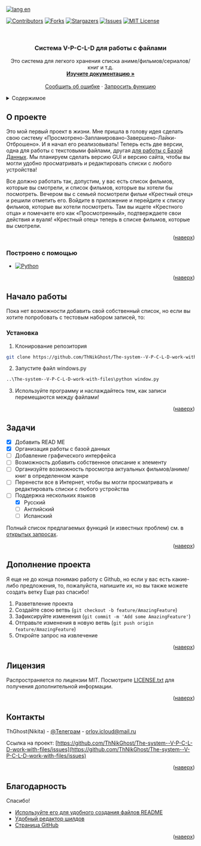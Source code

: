 <a name="readme-top"></a>

[![lang en][langen-shield]][langen-url]

[![Contributors][contributors-shield]][contributors-url]
[![Forks][forks-shield]][forks-url]
[![Stargazers][stars-shield]][stars-url]
[![Issues][issues-shield]][issues-url]
[![MIT License][license-shield]][license-url]




<!-- PROJECT LOGO -->
<br />
<div align="center">
  <h3 align="center">Система V-P-C-L-D для работы с файлами
</h3>

  <p align="center">
    Это система для легкого хранения списка аниме/фильмов/сериалов/книг и т.д.
    <br />
    <a href="https://github.com/ThNikGhost/The-system--V-P-C-L-D-work-with-files"><strong>Изучите документацию »</strong></a>
    <br />
    <br />
    <a href="https://github.com/ThNikGhost/The-system--V-P-C-L-D-work-with-files/issues">Сообщить об ошибке</a>
    ·
    <a href="https://github.com/ThNikGhost/The-system--V-P-C-L-D-work-with-files/issues">Запросить функцию</a>
  </p>
</div>



<!-- TABLE OF CONTENTS -->
<details>
  <summary>Содержимое</summary>
  <ol>
    <li>
      <a href="#О-проекте">О проекте</a>
      <ul>
        <li><a href="#Построено-с-помощью">Построено с помощью</a></li>
      </ul>
    </li>
    <li>
      <a href="#Начало-работы">Начало работы</a>
      <ul>
        <li><a href="#Установка">Установка</a></li>
      </ul>
    </li>
    <li><a href="#Задачи">Задачи</a></li>
    <li><a href="#Дополнение-проекта">Дополнение проекта</a></li>
    <li><a href="#Лицензия">Лицензия</a></li>
    <li><a href="#Контакты">Контакты</a></li>
    <li><a href="#Благодарность">Благодарность</a></li>
  </ol>
</details>



<!-- ABOUT THE PROJECT -->
## О проекте

Это мой первый проект в жизни. Мне пришла в голову идея сделать свою систему «Просмотрено-Запланировано-Завершено-Лайки-Отброшено». И я начал его реализовывать! Теперь есть две версии, одна для работы с текстовыми файлами, другая [для работы с Базой Данных](https://github.com/ThNikGhost/The-system--V-P-C-L-D-work-with-DataBase).
Мы планируем сделать версию GUI и версию сайта, чтобы вы могли удобно просматривать и редактировать списки с любого устройства!

Все должно работать так, допустим, у вас есть список фильмов, которые вы смотрели, и список фильмов, которые вы хотели бы посмотреть. 
Вечером вы с семьей посмотрели фильм «Крестный отец» и решили отметить его. 
Войдите в приложение и перейдите к списку фильмов, которые вы хотели посмотреть. 
Там вы ищете «Крестного отца» и помечаете его как «Просмотренный», подтверждаете свои действия и вуаля! 
«Крестный отец» теперь в списке фильмов, которые вы смотрели.
<p align="right">(<a href="#readme-top">наверх</a>)</p>

### Построено с помощью

* [![Python][Python.py]][Python-url]


<p align="right">(<a href="#readme-top">наверх</a>)</p>


<!-- GETTING STARTED -->
## Начало работы

Пока нет возможности добавить свой собственный список, но если вы хотите попробовать с тестовым набором записей, то:

### Установка

1. Клонирование репозитория
  ```sh
  git clone https://github.com/ThNikGhost/The-system--V-P-C-L-D-work-with-files
  ```
2. Запустите файл windows.py
  ```sh
  ..\The-system--V-P-C-L-D-work-with-files\python window.py
  ```
3. Используйте программу и наслаждайтесь тем, как записи перемещаются между файлами!
<p align="right">(<a href="#readme-top">наверх</a>)</p>

<!-- ROADMAP -->
## Задачи

- [x] Добавить READ ME
- [x] Организация работы с базой данных 
- [ ] Добавление графического интерфейса
- [ ] Возможность добавить собственное описание к элементу
- [ ] Организуйте возможность просмотра актуальных фильмов/аниме/книг в определенном жанре
- [ ] Перенести все в Интернет, чтобы вы могли просматривать и редактировать списки с любого устройства
- [ ] Поддержка нескольких языков
    - [x] Русский    
    - [ ] Английский
    - [ ] Испанский

Полный список предлагаемых функций (и известных проблем) см. в [открытых запросах](https://github.com/ThNikGhost/The-system--V-P-C-L-D-work-with-files/issues).
<p align="right">(<a href="#readme-top">наверх</a>)</p>


<!-- CONTRIBUTING -->
## Дополнение проекта

Я еще не до конца понимаю работу с Github, но если у вас есть какие-либо предложения, то, пожалуйста, напишите их, но вы также можете создать ветку 
Еще раз спасибо!

1. Разветвление проекта
2. Создайте свою ветвь (`git checkout -b feature/AmazingFeature`)
3. Зафиксируйте изменения (`git commit -m 'Add some AmazingFeature'`)
4. Отправьте изменения в новую ветвь (`git push origin feature/AmazingFeature`)
5. Откройте запрос на извлечение
<p align="right">(<a href="#readme-top">наверх</a>)</p>


<!-- LICENSE -->
## Лицензия

Распространяется по лицензии MIT. Посмотрите [LICENSE.txt](https://github.com/ThNikGhost/The-system--V-P-C-L-D-work-with-files/blob/66f74f825892ecb87a2333d17804b0784b2644f2/LICENSE) для получения дополнительной информации.

<p align="right">(<a href="#readme-top">наверх</a>)</p>


<!-- CONTACT -->
## Контакты

ThGhost(Nikita) - [@Телеграм](https://t.me/TheNikGreat) - orlov.icloud@mail.ru

Ссылка на проект: [https://github.com/ThNikGhost/The-system--V-P-C-L-D-work-with-files/issues](https://github.com/ThNikGhost/The-system--V-P-C-L-D-work-with-files/issues)

<p align="right">(<a href="#readme-top">наверх</a>)</p>


<!-- ACKNOWLEDGMENTS -->
## Благодарность

Спасибо!

* [Используйте его для удобного создания файлов README](https://github.com/othneildrew/Best-README-Template)
* [Удобный редактор шилдов](https://shields.io)
* [Страница GitHub](https://pages.github.com)

<p align="right">(<a href="#readme-top">наверх</a>)</p>


<!-- MARKDOWN LINKS & IMAGES -->
<!-- https://www.markdownguide.org/basic-syntax/#reference-style-links -->
[contributors-shield]: https://img.shields.io/github/contributors/ThNikGhost/The-system--V-P-C-L-D-work-with-files.svg?style=for-the-badge
[contributors-url]: https://github.com/ThNikGhost/The-system--V-P-C-L-D-work-with-files/graphs/contributors
[forks-shield]: https://img.shields.io/github/forks/ThNikGhost/The-system--V-P-C-L-D-work-with-files.svg?style=for-the-badge
[forks-url]: https://github.com/ThNikGhost/The-system--V-P-C-L-D-work-with-files/network/members
[stars-shield]: https://img.shields.io/github/stars/ThNikGhost/The-system--V-P-C-L-D-work-with-files.svg?style=for-the-badge
[stars-url]: https://github.com/ThNikGhost/The-system--V-P-C-L-D-work-with-files/stargazers
[issues-shield]: https://img.shields.io/github/issues/ThNikGhost/The-system--V-P-C-L-D-work-with-files.svg?style=for-the-badge
[issues-url]: https://github.com/ThNikGhost/The-system--V-P-C-L-D-work-with-files/issues
[Python.py]: https://img.shields.io/badge/Python-35495E?style=for-the-badge&logo=python&logoColor=blue
[Python-url]: https://www.python.org/
[license-shield]: https://img.shields.io/github/license/ThNikGhost/The-system--V-P-C-L-D-work-with-files.svg?style=for-the-badge
[license-url]: https://github.com/ThNikGhost/The-system--V-P-C-L-D-work-with-files/blob/work-with-files/LICENSE
[langen-shield]: https://img.shields.io/badge/lang-en-red
[langen-url]: https://github.com/ThNikGhost/The-system--V-P-C-L-D-work-with-files/blob/work-with-files/README.md
